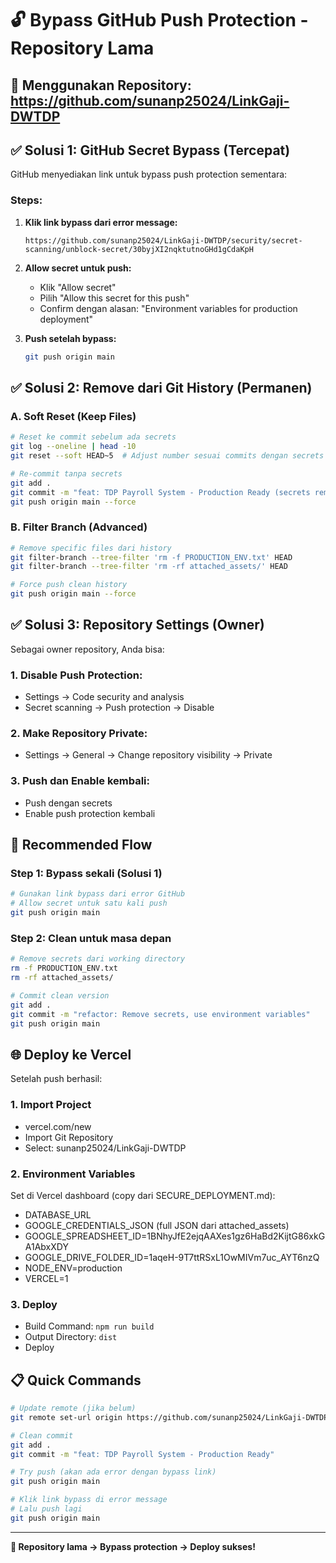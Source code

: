 # 🔓 Bypass GitHub Push Protection - Repository Lama

## 🎯 Menggunakan Repository: https://github.com/sunanp25024/LinkGaji-DWTDP

## ✅ Solusi 1: GitHub Secret Bypass (Tercepat)

GitHub menyediakan link untuk bypass push protection sementara:

### Steps:
1. **Klik link bypass dari error message:**
   ```
   https://github.com/sunanp25024/LinkGaji-DWTDP/security/secret-scanning/unblock-secret/30byjXI2nqktutnoGHd1gCdaKpH
   ```

2. **Allow secret untuk push:**
   - Klik "Allow secret"
   - Pilih "Allow this secret for this push"
   - Confirm dengan alasan: "Environment variables for production deployment"

3. **Push setelah bypass:**
   ```bash
   git push origin main
   ```

## ✅ Solusi 2: Remove dari Git History (Permanen)

### A. Soft Reset (Keep Files)
```bash
# Reset ke commit sebelum ada secrets
git log --oneline | head -10
git reset --soft HEAD~5  # Adjust number sesuai commits dengan secrets

# Re-commit tanpa secrets  
git add .
git commit -m "feat: TDP Payroll System - Production Ready (secrets removed)"
git push origin main --force
```

### B. Filter Branch (Advanced)
```bash
# Remove specific files dari history
git filter-branch --tree-filter 'rm -f PRODUCTION_ENV.txt' HEAD
git filter-branch --tree-filter 'rm -rf attached_assets/' HEAD

# Force push clean history
git push origin main --force
```

## ✅ Solusi 3: Repository Settings (Owner)

Sebagai owner repository, Anda bisa:

### 1. Disable Push Protection:
- Settings → Code security and analysis
- Secret scanning → Push protection → Disable

### 2. Make Repository Private:
- Settings → General → Change repository visibility → Private

### 3. Push dan Enable kembali:
- Push dengan secrets
- Enable push protection kembali

## 🚀 Recommended Flow

### Step 1: Bypass sekali (Solusi 1)
```bash
# Gunakan link bypass dari error GitHub
# Allow secret untuk satu kali push
git push origin main
```

### Step 2: Clean untuk masa depan
```bash
# Remove secrets dari working directory
rm -f PRODUCTION_ENV.txt
rm -rf attached_assets/

# Commit clean version
git add .
git commit -m "refactor: Remove secrets, use environment variables"
git push origin main
```

## 🌐 Deploy ke Vercel

Setelah push berhasil:

### 1. Import Project
- vercel.com/new
- Import Git Repository
- Select: sunanp25024/LinkGaji-DWTDP

### 2. Environment Variables
Set di Vercel dashboard (copy dari SECURE_DEPLOYMENT.md):
- DATABASE_URL
- GOOGLE_CREDENTIALS_JSON (full JSON dari attached_assets)
- GOOGLE_SPREADSHEET_ID=1BNhyJfE2ejqAAXes1gz6HaBd2KijtG86xkGA1AbxXDY
- GOOGLE_DRIVE_FOLDER_ID=1aqeH-9T7ttRSxL1OwMIVm7uc_AYT6nzQ
- NODE_ENV=production
- VERCEL=1

### 3. Deploy
- Build Command: `npm run build`
- Output Directory: `dist`
- Deploy

## 📋 Quick Commands

```bash
# Update remote (jika belum)
git remote set-url origin https://github.com/sunanp25024/LinkGaji-DWTDP.git

# Clean commit
git add .
git commit -m "feat: TDP Payroll System - Production Ready"

# Try push (akan ada error dengan bypass link)
git push origin main

# Klik link bypass di error message
# Lalu push lagi
git push origin main
```

---

**🎯 Repository lama → Bypass protection → Deploy sukses!**